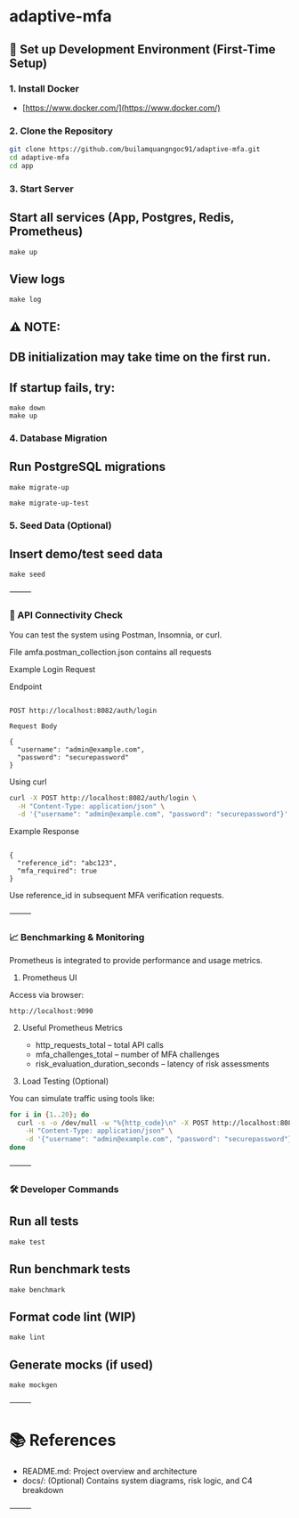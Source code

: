 # adaptive-mfa

## 🚀 Set up Development Environment (First-Time Setup)

### 1. Install Docker

- [https://www.docker.com/](https://www.docker.com/)

### 2. Clone the Repository

```sh
git clone https://github.com/builamquangngoc91/adaptive-mfa.git
cd adaptive-mfa
cd app
```

### 3. Start Server

## Start all services (App, Postgres, Redis, Prometheus)
```
make up
```

## View logs
```
make log
```

## ⚠️ NOTE:
## DB initialization may take time on the first run.
## If startup fails, try:
```
make down
make up
```

### 4. Database Migration

## Run PostgreSQL migrations
```
make migrate-up

make migrate-up-test
```

### 5. Seed Data (Optional)

## Insert demo/test seed data
```
make seed
```

⸻

### 🔌 API Connectivity Check

You can test the system using Postman, Insomnia, or curl.

File amfa.postman_collection.json contains all requests

Example Login Request

Endpoint
```

POST http://localhost:8082/auth/login

Request Body

{
  "username": "admin@example.com",
  "password": "securepassword"
}
```

Using curl
```sh
curl -X POST http://localhost:8082/auth/login \
  -H "Content-Type: application/json" \
  -d '{"username": "admin@example.com", "password": "securepassword"}'
```

Example Response
```

{
  "reference_id": "abc123",
  "mfa_required": true
}
```

Use reference_id in subsequent MFA verification requests.

⸻

### 📈 Benchmarking & Monitoring

Prometheus is integrated to provide performance and usage metrics.

1. Prometheus UI

Access via browser:

```http://localhost:9090```

2. Useful Prometheus Metrics
   - http_requests_total – total API calls
   - mfa_challenges_total – number of MFA challenges
   - risk_evaluation_duration_seconds – latency of risk assessments

4. Load Testing (Optional)

You can simulate traffic using tools like:

``` sh
for i in {1..20}; do
  curl -s -o /dev/null -w "%{http_code}\n" -X POST http://localhost:808w/auth/login \
    -H "Content-Type: application/json" \
    -d '{"username": "admin@example.com", "password": "securepassword"}'
done
```
⸻

### 🛠 Developer Commands

## Run all tests
```
make test
```

## Run benchmark tests
```
make benchmark
```
## Format code lint (WIP)

```
make lint
```

## Generate mocks (if used)
```
make mockgen
```

⸻

# 📚 References
- README.md: Project overview and architecture
- docs/: (Optional) Contains system diagrams, risk logic, and C4 breakdown

⸻
